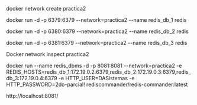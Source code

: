 docker network create practica2

docker run -d -p 6379:6379 --network=practica2 --name redis_db_1 redis   

docker run -d -p 6380:6379 --network=practica2 --name redis_db_2 redis   

docker run -d -p 6381:6379 --network=practica2 --name redis_db_3 redis    

Docker network inspect practica2

docker run --name redis_dbms -d -p 8081:8081 --network=practica2 -e REDIS_HOSTS=redis_db_1:172.19.0.2:6379,redis_db_2:172.19.0.3:6379,redis_db_3:172.19.0.4:6379 -e HTTP_USER=DASistemas -e HTTP_PASSWORD=2do-parcial! rediscommander/redis-commander:latest

http://localhost:8081/

